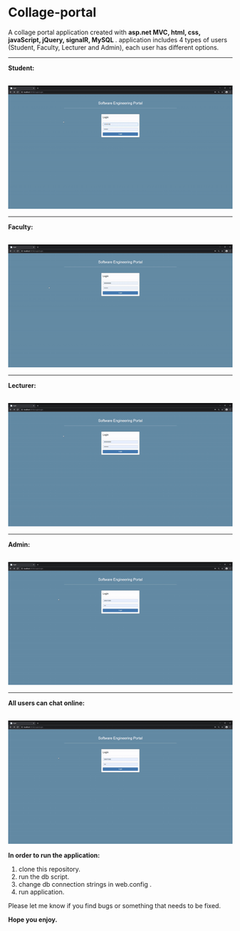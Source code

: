# Collage-portal
A collage portal application created with <b> asp.net MVC, html, css, javaScript, jQuery, signalR, MySQL </b>. 
application includes 4 types of users (Student, Faculty, Lecturer and Admin), each user has different options.

<hr/>
<b>Student:</b>
<br/><br/>

![ALT "A demo video"](https://github.com/leorrose/Collage-portal/blob/master/Videos/student.gif)

<hr/>
<b>Faculty:</b>
<br/><br/>

![ALT "A demo video"](https://github.com/leorrose/Collage-portal/blob/master/Videos/faculty.gif)

<hr/>
<b>Lecturer:</b>
<br/><br/>

![ALT "A demo video"](https://github.com/leorrose/Collage-portal/blob/master/Videos/lecturer.gif)

<hr/>
<b>Admin:</b>
<br/><br/>

![ALT "A demo video"](https://github.com/leorrose/Collage-portal/blob/master/Videos/user-insert.gif)

<hr/>
<b>All users can chat online:</b>
<br/><br/>

![ALT "A demo video"](https://github.com/leorrose/Collage-portal/blob/master/Videos/user-insert.gif)


<b> In order to run the application: </b>
1. clone this repository.
2. run the db script.
3. change db connection strings in web.config .
4. run application.

Please let me know if you find bugs or something that needs to be fixed.

<b> Hope you enjoy. </b>


